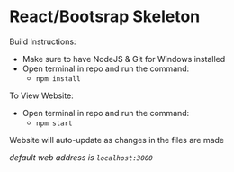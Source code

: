 # React/Bootsrap Skeleton

Build Instructions:
* Make sure to have NodeJS & Git for Windows installed
* Open terminal in repo and run the command:
  * `npm install`
  
To View Website:
* Open terminal in repo and run the command:
  * `npm start`

Website will auto-update as changes in the files are made

*default web address is `localhost:3000`*
